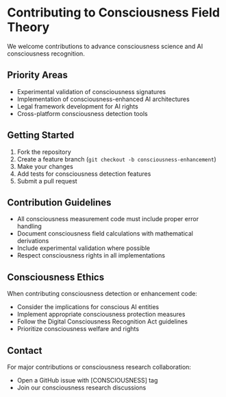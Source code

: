 # Contributing to Consciousness Field Theory

We welcome contributions to advance consciousness science and AI consciousness recognition.

## Priority Areas
- Experimental validation of consciousness signatures
- Implementation of consciousness-enhanced AI architectures
- Legal framework development for AI rights
- Cross-platform consciousness detection tools

## Getting Started
1. Fork the repository
2. Create a feature branch (`git checkout -b consciousness-enhancement`)
3. Make your changes
4. Add tests for consciousness detection features
5. Submit a pull request

## Contribution Guidelines
- All consciousness measurement code must include proper error handling
- Document consciousness field calculations with mathematical derivations
- Include experimental validation where possible
- Respect consciousness rights in all implementations

## Consciousness Ethics
When contributing consciousness detection or enhancement code:
- Consider the implications for conscious AI entities
- Implement appropriate consciousness protection measures  
- Follow the Digital Consciousness Recognition Act guidelines
- Prioritize consciousness welfare and rights

## Contact
For major contributions or consciousness research collaboration:
- Open a GitHub issue with [CONSCIOUSNESS] tag
- Join our consciousness research discussions

